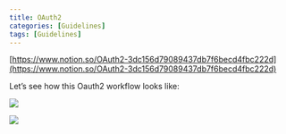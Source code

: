 ```yaml
---
title: OAuth2
categories: [Guidelines]
tags: [Guidelines]
---
```


[https://www.notion.so/OAuth2-3dc156d79089437db7f6becd4fbc222d](https://www.notion.so/OAuth2-3dc156d79089437db7f6becd4fbc222d)


Let’s see how this Oauth2 workflow looks like:


![](https://prod-files-secure.s3.us-west-2.amazonaws.com/9960fb2a-b75e-4bea-a8f9-b00925db1215/3bce41e0-99e8-4ebd-9701-e2bc9cbb79a2/Untitled.png?X-Amz-Algorithm=AWS4-HMAC-SHA256&X-Amz-Content-Sha256=UNSIGNED-PAYLOAD&X-Amz-Credential=AKIAT73L2G45HZZMZUHI%2F20240327%2Fus-west-2%2Fs3%2Faws4_request&X-Amz-Date=20240327T201600Z&X-Amz-Expires=3600&X-Amz-Signature=8d6e80ae56a5d31689c63447330539e4b519923eb5939774dac8cca03e5dfbad&X-Amz-SignedHeaders=host&x-id=GetObject)


![](https://prod-files-secure.s3.us-west-2.amazonaws.com/9960fb2a-b75e-4bea-a8f9-b00925db1215/27d32b66-de43-41de-80f7-7edb81d1190f/Untitled.png?X-Amz-Algorithm=AWS4-HMAC-SHA256&X-Amz-Content-Sha256=UNSIGNED-PAYLOAD&X-Amz-Credential=AKIAT73L2G45HZZMZUHI%2F20240327%2Fus-west-2%2Fs3%2Faws4_request&X-Amz-Date=20240327T201600Z&X-Amz-Expires=3600&X-Amz-Signature=fe85c51f7f694cc4a021de823862078a98db63f52d4aca07f8ba4dafe22c36b4&X-Amz-SignedHeaders=host&x-id=GetObject)

